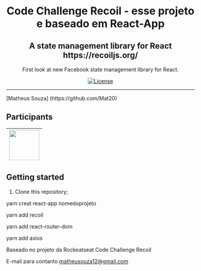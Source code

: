 <h1 align="center">Code Challenge Recoil - esse projeto e baseado em React-App</h1>

 <h2 align="center">A state management library for React https://recoiljs.org/ </h2>

<p align="center">First look at new Facebook state management library for React.</p>

<p align="center">
  <a href="https://opensource.org/licenses/MIT">
    <img src="https://img.shields.io/github/license/rocketseat/youtube-challenge-recoil?color=%237159c1&logo=mit" alt="License">
  </a>
</p>

<hr>
 [Matheus Souza] (https://github.com/Mat20)

## Participants

| [<img src="https://avatars2.githubusercontent.com/u/20867486?s=460&u=b635b04c8d1b062365e7080de1ce1f09d84f18fc&v=4" width="80px;"/>](https://github.com/Mat20) |
| :------------------------------------------------------------------------------------------------------------------------: |


## Getting started
1. Clone this repository;<br />

yarn creat react-app nomedoprojeto

yarn add recoil

yarn add react-router-dom

yarn add axios


Baseado no projeto da Rockeatseat Code Challenge Recoil


E-mail para contanto matheusouza12@gmail.com

